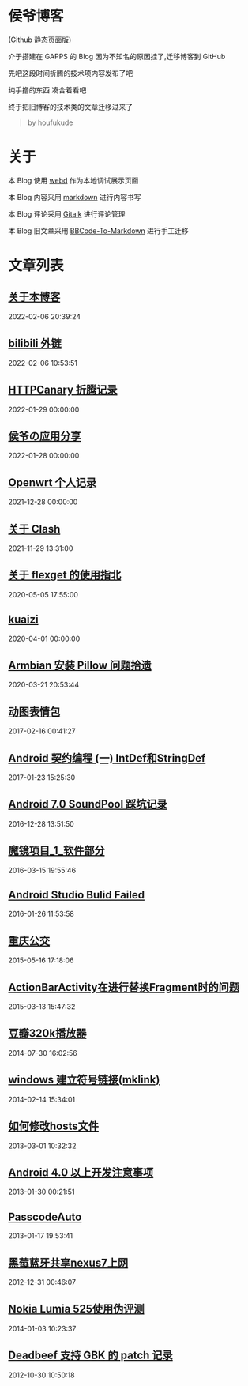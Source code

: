 # 侯爷博客 

(Github 静态页面版)

介于搭建在 GAPPS 的 Blog 因为不知名的原因挂了,迁移博客到 GitHub

先吧这段时间折腾的技术项内容发布了吧

纯手撸的东西 凑合着看吧

终于把旧博客的技术类的文章迁移过来了

>by houfukude

# 关于

本 Blog 使用 [webd](https://gwgw.ga/fidx.html#/webd/) 作为本地调试展示页面

本 Blog 内容采用 [markdown](https://markdown.com.cn/basic-syntax/) 进行内容书写

本 Blog 评论采用 [Gitalk](https://github.com/gitalk/gitalk) 进行评论管理

本 Blog 旧文章采用 [BBCode-To-Markdown](https://jondum.github.io/BBCode-To-Markdown-Converter/) 进行手工迁移 

# 文章列表
<!--add new article here 通过标识符 `ARTICLE` 自动识别-->
<!--ARTICLE-->

## [关于本博客](index.html?p=AboutMe) 
2022-02-06 20:39:24

## [bilibili 外链](index.html?p=bili_iframe) 
2022-02-06 10:53:51

## [HTTPCanary 折腾记录](index.html?p=HTTPCanary)
2022-01-29 00:00:00

## [侯爷の应用分享](index.html?p=repomaker)
2022-01-28 00:00:00

## [Openwrt 个人记录](index.html?p=openwrt)
2021-12-28 00:00:00

## [关于 Clash](index.html?p=clash)
2021-11-29 13:31:00

## [关于 flexget 的使用指北](index.html?p=flexget)
2020-05-05 17:55:00

## [kuaizi](index.html?p=kuaizi)
2020-04-01 00:00:00

## [Armbian 安装 Pillow 问题拾遗](index.html?p=armbian-install-pillow)
2020-03-21 20:53:44

## [动图表情包](index.html?p=PictureFight)
2017-02-16 00:41:27

## [Android 契约编程 (一) IntDef和StringDef](index.html?p=Android_DbC_1)
2017-01-23 15:25:30

## [Android 7.0 SoundPool 踩坑记录](index.html?p=Android_7.0_SoundPool)
2016-12-28 13:51:50

## [魔镜项目_1_软件部分](index.html?p=MagicMirror_1)
2016-03-15 19:55:46

## [Android Studio Bulid Failed](index.html?p=AS_build_faild)
2016-01-26 11:53:58

## [重庆公交](index.html?p=CQBUS)
2015-05-16 17:18:06

## [ActionBarActivity在进行替换Fragment时的问题](index.html?p=ABA_to_Fragment)
2015-03-13 15:47:32

## [豆瓣320k播放器](index.html?p=Douban320K.py)
2014-07-30 16:02:56

## [windows 建立符号链接(mklink)](index.html?p=windows_mklink)
2014-02-14 15:34:01

## [如何修改hosts文件](index.html?p=how-to-modify-hosts)
2013-03-01 10:32:32

## [Android 4.0 以上开发注意事项](index.html?p=Android-4.0-dev-issue)
2013-01-30 00:21:51

## [PasscodeAuto](index.html?p=PasscodeAuto)
2013-01-17 19:53:41

## [黑莓蓝牙共享nexus7上网](index.html?p=BB_bluetooth_tethering)
2012-12-31 00:46:07

## [Nokia Lumia 525使用伪评测](index.html?p=Lumia525)
2014-01-03 10:23:37

## [Deadbeef 支持 GBK 的 patch 记录](index.html?p=deadbeef_patch)
2012-10-30 10:50:18
